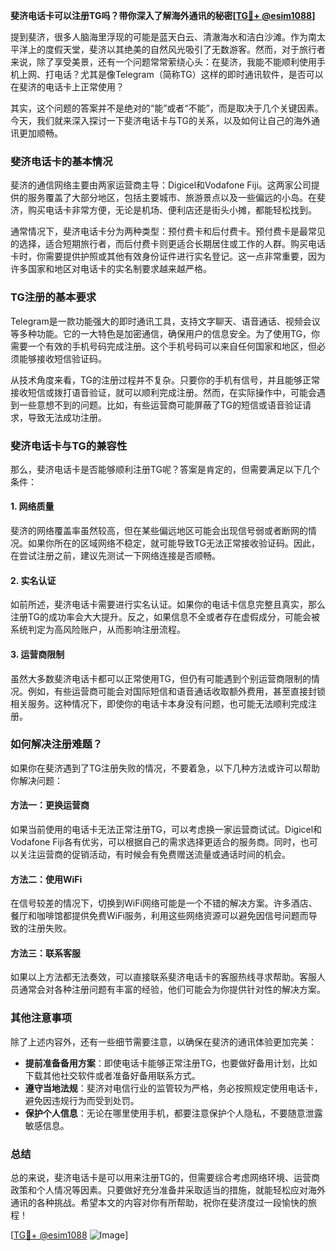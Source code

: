 **斐济电话卡可以注册TG吗？带你深入了解海外通讯的秘密[[TG💪+ @esim1088](https://t.me/s/esim1088)]**

提到斐济，很多人脑海里浮现的可能是蓝天白云、清澈海水和洁白沙滩。作为南太平洋上的度假天堂，斐济以其绝美的自然风光吸引了无数游客。然而，对于旅行者来说，除了享受美景，还有一个问题常常萦绕心头：在斐济，我能不能顺利使用手机上网、打电话？尤其是像Telegram（简称TG）这样的即时通讯软件，是否可以在斐济的电话卡上正常使用？

其实，这个问题的答案并不是绝对的“能”或者“不能”，而是取决于几个关键因素。今天，我们就来深入探讨一下斐济电话卡与TG的关系，以及如何让自己的海外通讯更加顺畅。

### 斐济电话卡的基本情况

斐济的通信网络主要由两家运营商主导：Digicel和Vodafone Fiji。这两家公司提供的服务覆盖了大部分地区，包括主要城市、旅游景点以及一些偏远的小岛。在斐济，购买电话卡非常方便，无论是机场、便利店还是街头小摊，都能轻松找到。

通常情况下，斐济电话卡分为两种类型：预付费卡和后付费卡。预付费卡是最常见的选择，适合短期旅行者，而后付费卡则更适合长期居住或工作的人群。购买电话卡时，你需要提供护照或其他有效身份证件进行实名登记。这一点非常重要，因为许多国家和地区对电话卡的实名制要求越来越严格。

### TG注册的基本要求

Telegram是一款功能强大的即时通讯工具，支持文字聊天、语音通话、视频会议等多种功能。它的一大特色是加密通信，确保用户的信息安全。为了使用TG，你需要一个有效的手机号码完成注册。这个手机号码可以来自任何国家和地区，但必须能够接收短信验证码。

从技术角度来看，TG的注册过程并不复杂。只要你的手机有信号，并且能够正常接收短信或拨打语音验证，就可以顺利完成注册。然而，在实际操作中，可能会遇到一些意想不到的问题。比如，有些运营商可能屏蔽了TG的短信或语音验证请求，导致无法成功注册。

### 斐济电话卡与TG的兼容性

那么，斐济电话卡是否能够顺利注册TG呢？答案是肯定的，但需要满足以下几个条件：

#### 1. 网络质量
斐济的网络覆盖率虽然较高，但在某些偏远地区可能会出现信号弱或者断网的情况。如果你所在的区域网络不稳定，就可能导致TG无法正常接收验证码。因此，在尝试注册之前，建议先测试一下网络连接是否顺畅。

#### 2. 实名认证
如前所述，斐济电话卡需要进行实名认证。如果你的电话卡信息完整且真实，那么注册TG的成功率会大大提升。反之，如果信息不全或者存在虚假成分，可能会被系统判定为高风险账户，从而影响注册流程。

#### 3. 运营商限制
虽然大多数斐济电话卡都可以正常使用TG，但仍有可能遇到个别运营商限制的情况。例如，有些运营商可能会对国际短信和语音通话收取额外费用，甚至直接封锁相关服务。这种情况下，即使你的电话卡本身没有问题，也可能无法顺利完成注册。

### 如何解决注册难题？

如果你在斐济遇到了TG注册失败的情况，不要着急，以下几种方法或许可以帮助你解决问题：

#### 方法一：更换运营商
如果当前使用的电话卡无法正常注册TG，可以考虑换一家运营商试试。Digicel和Vodafone Fiji各有优劣，可以根据自己的需求选择更适合的服务商。同时，也可以关注运营商的促销活动，有时候会有免费赠送流量或通话时间的机会。

#### 方法二：使用WiFi
在信号较差的情况下，切换到WiFi网络可能是一个不错的解决方案。许多酒店、餐厅和咖啡馆都提供免费WiFi服务，利用这些网络资源可以避免因信号问题而导致的注册失败。

#### 方法三：联系客服
如果以上方法都无法奏效，可以直接联系斐济电话卡的客服热线寻求帮助。客服人员通常会对各种注册问题有丰富的经验，他们可能会为你提供针对性的解决方案。

### 其他注意事项

除了上述内容外，还有一些细节需要注意，以确保在斐济的通讯体验更加完美：

- **提前准备备用方案**：即使电话卡能够正常注册TG，也要做好备用计划，比如下载其他社交软件或者准备好备用联系方式。
- **遵守当地法规**：斐济对电信行业的监管较为严格，务必按照规定使用电话卡，避免因违规行为而受到处罚。
- **保护个人信息**：无论在哪里使用手机，都要注意保护个人隐私，不要随意泄露敏感信息。

### 总结

总的来说，斐济电话卡是可以用来注册TG的，但需要综合考虑网络环境、运营商政策和个人情况等因素。只要做好充分准备并采取适当的措施，就能轻松应对海外通讯的各种挑战。希望本文的内容对你有所帮助，祝你在斐济度过一段愉快的旅程！

[[TG💪+ @esim1088](https://t.me/s/esim1088) ![Image](https://i.postimg.cc/4NQfJmqS/Snipaste-2025-05-13-00-14-12.png)]
